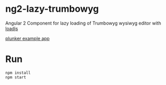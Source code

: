 # ng2-lazy-trumbowyg
Angular 2 Component for lazy loading of Trumbowyg wysiwyg editor with [loadjs](https://github.com/muicss/loadjs)

[plunker example app](http://plnkr.co/edit/eFoz6G5Thnpy3J0vRlS4?p=preview) 
# Run
```
npm install
npm start